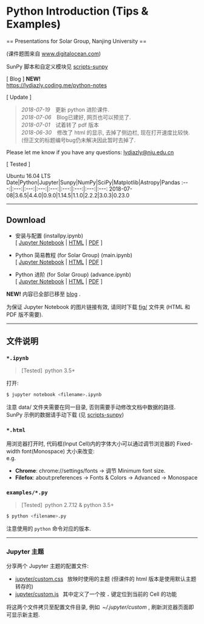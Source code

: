 # Python Introduction (Tips & Examples)

== Presentations for Solar Group, Nanjing University ==

(课件题图来自 www.digitalocean.com)

SunPy 脚本和自定义模块见 [scripts-sunpy](https://coding.net/u/lydiazly/p/scripts-sunpy)

[ Blog ] **NEW!**<br>
https://lydiazly.coding.me/python-notes

[ Update ]
> *2018-07-19*&emsp;更新 python 进阶课件.<br>
> *2018-07-06*&emsp;Blog已建好, 网页也可以预览了.<br>
> *2018-07-01*&emsp;试着转了 pdf 版本<br>
> *2018-06-30*&emsp;修改了 html 的显示, 去掉了侧边栏, 现在打开速度比较快. (但正文的标题编号bug仍未解决因此暂时去掉了.
> 
Please let me know if you have any questions: lydiazly@nju.edu.cn

[ Tested ]

Ubuntu 16.04 LTS
Date|Python|Jupyter|Sunpy|NumPy|SciPy|Matplotlib|Astropy|Pandas
:---:|:---:|:---:|:---:|:---:|:---:|:---:|:---:|:---:
2018-07-08|3.6.5|4.4.0|0.9.0|1.14.5|1.1.0|2.2.2|3.0.3|0.23.0

---

## Download

* 安装与配置 (installpy.ipynb)<br>
[
[Jupyter Notebook](https://coding.net/u/lydiazly/p/python-intro/git/raw/master/installpy.ipynb)
|
[HTML](https://lydiazly.coding.me/python-notes/_pages/installpy.html)
|
[PDF](https://coding.net/u/lydiazly/p/python-intro/git/raw/master/installpy.pdf)
]

* Python 简易教程 (for Solar Group) (main.ipynb)<br>
[
[Jupyter Notebook](https://coding.net/u/lydiazly/p/python-intro/git/raw/master/main.ipynb)
|
[HTML](https://lydiazly.coding.me/python-notes/_pages/main.html)
|
[PDF](https://coding.net/u/lydiazly/p/python-intro/git/raw/master/main.pdf)
]

* Python 进阶 (for Solar Group) (advance.ipynb)<br>
[
[Jupyter Notebook](https://coding.net/u/lydiazly/p/python-intro/git/raw/master/advance.ipynb)
|
[HTML](https://lydiazly.coding.me/python-notes/_pages/advance.html)
|
[PDF](https://coding.net/u/lydiazly/p/python-intro/git/raw/master/advance.pdf)
]

**NEW!** 内容已全部已移至 [blog](https://lydiazly.coding.me/python-notes) .

为保证 Jupyter Notebook 的图片链接有效, 请同时下载 [fig/](https://coding.net/u/lydiazly/p/python-intro/git/tree/master/fig) 文件夹 (HTML 和 PDF 版不需要).

---

## 文件说明

### `*.ipynb`

> [Tested]&ensp;python 3.5+

打开:

```sh
$ jupyter notebook <filename>.ipynb
```
注意 data/ 文件夹需要在同一目录, 否则需要手动修改文档中数据的路径.<br>
SunPy 示例的数据请手动下载 (见 [scripts-sunpy](https://coding.net/u/lydiazly/p/scripts-sunpy))

### `*.html`
用浏览器打开时, 代码框(Input Cell)内的字体大小可以通过调节浏览器的 Fixed-width font(Monospace) 大小来改变:<br>
e.g.<br>
* **Chrome**: chrome://settings/fonts -> 调节 Minimum font size.<br>
* **Filefox**: about:preferences -> Fonts & Colors -> Advanced -> Monospace

### `examples/*.py`

> [Tested]&ensp;python 2.7.12 & python 3.5+

```sh
$ python <filename>.py
```

注意使用的 `python` 命令对应的版本.

---

### Jupyter 主题

分享两个 Jupyter 主题的配置文件:

* [jupyter/custom.css](https://coding.net/u/lydiazly/p/python-intro/git/raw/master/jupyter/custom.css)
&ensp;放映时使用的主题 (但课件的 html 版本是使用默认主题转存的)<br>
* [jupyter/custom.js](https://coding.net/u/lydiazly/p/python-intro/git/raw/master/jupyter/custom.js)
&ensp;其中定义了一个按 **`.`** 键定位到当前的 Cell 的功能

将这两个文件拷贝至配置文件目录, 例如&ensp;*~/.jupyter/custom* , 刷新浏览器页面即可显示新主题.
